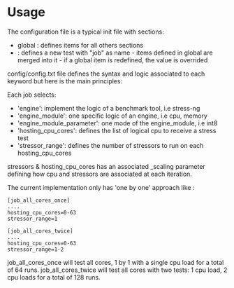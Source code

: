 # Usage
The configuration file is a typical init file with sections:
 - global : defines items for all others sections
 - <job>  : defines a new test with "job" as name
            - items defined in global are merged into it
            - if a global item is redefined, the value is overrided

config/config.txt file defines the syntax and logic associated to each
keyword but here is the main principles:

Each job selects:
   - 'engine': implement the logic of a benchmark tool, i.e stress-ng
   - 'engine_module': one specific logic of an engine, i.e cpu, memory
   - 'engine_module_parameter': one mode of the engine_module, i.e int8
   - 'hosting_cpu_cores': defines the list of logical cpu to receive a stress test
   - 'stressor_range': defines the number of stressors to run on each hosting_cpu_cores

stressors & hosting_cpu_cores has an associated _scaling parameter
defining how cpu and stressors are associated at each iteration.

The current implementation only has 'one by one' approach like :

	[job_all_cores_once]
	....
	hosting_cpu_cores=0-63
	stressor_range=1

	[job_all_cores_twice]
	....
	hosting_cpu_cores=0-63
	stressor_range=1-2

job_all_cores_once will test all cores, 1 by 1 with a single cpu load for a total of 64 runs.
job_all_cores_twice will test all cores with two tests: 1 cpu load, 2 cpu loads for a total of 128 runs.
